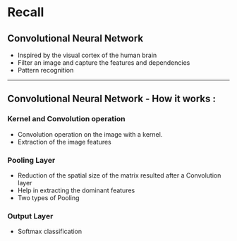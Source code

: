 # Recall

## Convolutional Neural Network

- Inspired by the visual cortex of the human brain
- Filter an image and capture the features and dependencies
- Pattern recognition

------

## Convolutional Neural Network - How it works :

### Kernel and Convolution operation

- Convolution operation on the image with a kernel.
-  Extraction of the image features

### Pooling Layer

- Reduction of the spatial size of the matrix resulted after a Convolution layer
- Help in extracting the dominant features
- Two types of Pooling

### Output Layer

- Softmax classification